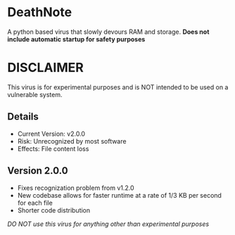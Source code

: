# DeathNote
A python based virus that slowly devours RAM and storage. **Does not include automatic startup for safety purposes**

# DISCLAIMER
This virus is for experimental purposes and is NOT intended to be used on a vulnerable system.

Details
-
- Current Version: v2.0.0
- Risk: Unrecognized by most software
- Effects: File content loss

Version 2.0.0
-
- Fixes recognization problem from v1.2.0
- New codebase allows for faster runtime at a rate of 1/3 KB per second for each file
- Shorter code distribution

*DO NOT use this virus for anything other than experimental purposes*
